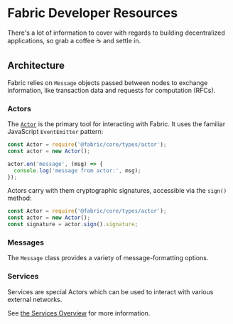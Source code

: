 # Fabric Developer Resources
There's a lot of information to cover with regards to building decentralized
applications, so grab a coffee ☕ and settle in.

## Architecture
Fabric relies on `Message` objects passed between nodes to exchange information,
like transaction data and requests for computation (RFCs).

### Actors
The [`Actor`][actor-type] is the primary tool for interacting with Fabric. It uses the
familiar JavaScript `EventEmitter` pattern:

```js
const Actor = require('@fabric/core/types/actor');
const actor = new Actor();

actor.on('message', (msg) => {
  console.log('message from actor:', msg);
});
```

Actors carry with them cryptographic signatures, accessible via the `sign()` method:

```js
const Actor = require('@fabric/core/types/actor');
const actor = new Actor();
const signature = actor.sign().signature;
```

### Messages
The `Message` class provides a variety of message-formatting options.

### Services
Services are special Actors which can be used to interact with various external
networks.

See [the Services Overview][services] for more information.

[services]: ../SERVICES.html

[actor-type]: Actor.html
